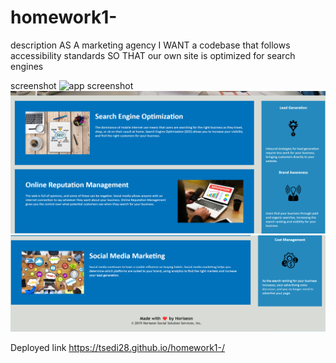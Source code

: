# homework1-
description
AS A marketing agency
I WANT a codebase that follows accessibility standards
SO THAT our own site is optimized for search engines

screenshot
![app screenshot](./assets/images/brand-awareness.1.png)
![app screenshot](./assets/images/brand-awareness.2.png)
![app screenshot](./assets/images/brand-awareness.3.png)

Deployed link
https://tsedi28.github.io/homework1-/